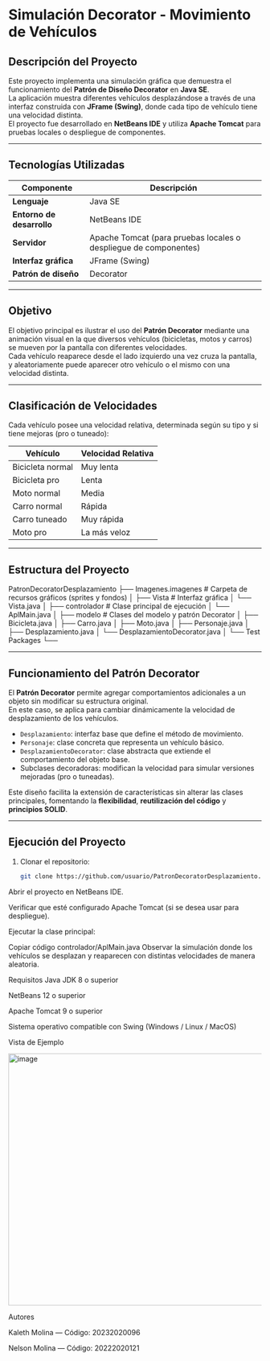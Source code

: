 # Simulación Decorator - Movimiento de Vehículos

## Descripción del Proyecto

Este proyecto implementa una simulación gráfica que demuestra el funcionamiento del **Patrón de Diseño Decorator** en **Java SE**.  
La aplicación muestra diferentes vehículos desplazándose a través de una interfaz construida con **JFrame (Swing)**, donde cada tipo de vehículo tiene una velocidad distinta.  
El proyecto fue desarrollado en **NetBeans IDE** y utiliza **Apache Tomcat** para pruebas locales o despliegue de componentes.

---

## Tecnologías Utilizadas

| Componente | Descripción |
|-------------|-------------|
| **Lenguaje** | Java SE |
| **Entorno de desarrollo** | NetBeans IDE |
| **Servidor** | Apache Tomcat (para pruebas locales o despliegue de componentes) |
| **Interfaz gráfica** | JFrame (Swing) |
| **Patrón de diseño** | Decorator |

---

## Objetivo

El objetivo principal es ilustrar el uso del **Patrón Decorator** mediante una animación visual en la que diversos vehículos (bicicletas, motos y carros) se mueven por la pantalla con diferentes velocidades.  
Cada vehículo reaparece desde el lado izquierdo una vez cruza la pantalla, y aleatoriamente puede aparecer otro vehículo o el mismo con una velocidad distinta.

---

## Clasificación de Velocidades

Cada vehículo posee una velocidad relativa, determinada según su tipo y si tiene mejoras (pro o tuneado):

| Vehículo         | Velocidad Relativa     |
|------------------|------------------------|
| Bicicleta normal | Muy lenta              |
| Bicicleta pro    | Lenta                  |
| Moto normal      | Media                  |
| Carro normal     | Rápida                 |
| Carro tuneado    | Muy rápida             |
| Moto pro         | La más veloz           |

---

## Estructura del Proyecto

PatronDecoratorDesplazamiento
├── Imagenes.imagenes # Carpeta de recursos gráficos (sprites y fondos)
│
├── Vista # Interfaz gráfica
│ └── Vista.java
│
├── controlador # Clase principal de ejecución
│ └── AplMain.java
│
├── modelo # Clases del modelo y patrón Decorator
│ ├── Bicicleta.java
│ ├── Carro.java
│ ├── Moto.java
│ ├── Personaje.java
│ ├── Desplazamiento.java
│ └── DesplazamientoDecorator.java
│
└── Test Packages
└── <default package>

---

## Funcionamiento del Patrón Decorator

El **Patrón Decorator** permite agregar comportamientos adicionales a un objeto sin modificar su estructura original.  
En este caso, se aplica para cambiar dinámicamente la velocidad de desplazamiento de los vehículos.

- `Desplazamiento`: interfaz base que define el método de movimiento.  
- `Personaje`: clase concreta que representa un vehículo básico.  
- `DesplazamientoDecorator`: clase abstracta que extiende el comportamiento del objeto base.  
- Subclases decoradoras: modifican la velocidad para simular versiones mejoradas (pro o tuneadas).

Este diseño facilita la extensión de características sin alterar las clases principales, fomentando la **flexibilidad**, **reutilización del código** y **principios SOLID**.

---

## Ejecución del Proyecto

1. Clonar el repositorio:
   ```bash
   git clone https://github.com/usuario/PatronDecoratorDesplazamiento.git
Abrir el proyecto en NetBeans IDE.

Verificar que esté configurado Apache Tomcat (si se desea usar para despliegue).

Ejecutar la clase principal:

Copiar código
controlador/AplMain.java
Observar la simulación donde los vehículos se desplazan y reaparecen con distintas velocidades de manera aleatoria.

Requisitos
Java JDK 8 o superior

NetBeans 12 o superior

Apache Tomcat 9 o superior

Sistema operativo compatible con Swing (Windows / Linux / MacOS)

Vista de Ejemplo

<img width="959" height="501" alt="image" src="https://github.com/user-attachments/assets/bbb33334-4adb-4752-9aab-80b196862ce5" />



Autores

Kaleth Molina — Código: 20232020096

Nelson Molina — Código: 20222020121
